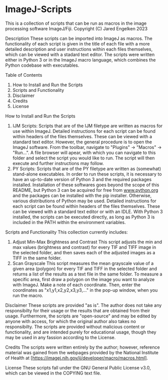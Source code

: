 # ImageJ-Scripts

This is a collection of scripts that can be run as macros in the image processing software ImageJ/Fiji.
Copyright (C) Jared Engelken 2023

Description
These scripts can be imported into ImageJ as macros. The functionality of each script is given in the title of 
each file with a more detailed description and user instructions within each files themselves, which can be 
viewed with a stadard text editor. The scripts were written either in Python 3 or in the ImageJ macro language,
which combines the Python codebase with executables.

Table of Contents
1) How to Install and Run the Scripts
2) Scripts and Functionality
3) Disclaimer
4) Credits
5) License

How to Install and Run the Scripts
1) IJM Scripts: Scripts that are of the IJM filetype are written as macros for use within ImageJ. Detailed 
instructions for each script can be found within headers of the files themselves. These can be viewed 
with a standard text editor. However, the general procedure is to open the ImageJ software. From the toolbar, 
navigate to "Plugins" -> "Macros" -> "Run...". A file browser will apear, with which you can navigate to this 
folder and select the script you would like to run. The script will then execute and further instructions may 
follow.
2) PY Scripts: Scripts that are of the PY filetype are written as (somewhat) stand-alone executables. In order 
to run these scripts, it is necessary to have an up-to-date version of Python 3 and the required packages 
installed. Installation of these softwares goes beyond the scope of this README, but Python 3 can be acquired 
for free from www.python.org and the packages can be installed with the pip installer. Otherwise, various 
distributions of Python may be used. Detailed instructions for each script can be found within headers of the 
files themselves. These can be viewed with a standard text editor or with an IDLE. With Python 3 installed, the 
scripts can be executed directly, as long as Python 3 is included in the PATH within the environment variables.

Scripts and Functionality
This collection currently includes:
1) Adjust Min-Max Brightness and Contrast
This script adjusts the min and max values (brightness and contrast) for every TIF and TIFF image in the 
selected folder, and then saves each of the adjusted images as a TIFF in the same folder.
2) Scan Grayscale
This script measures the mean grayscale value of a given area (polygon) for every TIF and TIFF in the selected 
folder and returns a list of the results as a text file in the same folder. To measure a specific area, first 
draw a polygon on the image you	want to analyze with ImageJ. Make a note of each coordinate. Then, enter the 
coordinates as "x1,y1,x2,y2,x3,y3,..." in the pop-up window, when you run the macro.

Disclaimer
These scripts are provided "as is". The author does not take any responsibilty for their usage or the results 
that are obtained from their usage. Furthermore, the scripts are "open-source" and may be edited by anyone with 
access, for which the original author also takes no responsibilty. The scripts are provided without malicious 
content or functionality, and are intended purely for educational usage, though they may be used in any fassion
according to the License.

Credits
The scripts were written entirely by the author; however, reference material was gained from the webpages 
provided by the National Institute of Health at [https://imagej.nih.gov/ij/developer/macro/macros.html].

License
These scripts fall under the GNU General Public License v3.0, which can be viewed in the COPYING text file.
